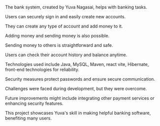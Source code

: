 The bank system, created by Yuva Nagasai, helps with banking tasks.

Users can securely sign in and easily create new accounts.

They can create any type of account and add money to it.

Adding money and sending money is also possible.

Sending money to others is straightforward and safe.

Users can check their account history and balance anytime.

Technologies used include Java, MySQL, Maven, react vite, Hibernate, front-end technologies for reliability.

Security measures protect passwords and ensure secure communication.

Challenges were faced during development, but they were overcome.

Future improvements might include integrating other payment services or enhancing security features.

This project showcases Yuva's skill in making helpful banking software, benefiting many users.